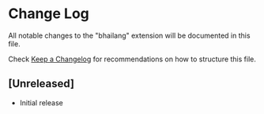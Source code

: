 # Change Log

All notable changes to the "bhailang" extension will be documented in this file.

Check [Keep a Changelog](http://keepachangelog.com/) for recommendations on how to structure this file.

## [Unreleased]

- Initial release